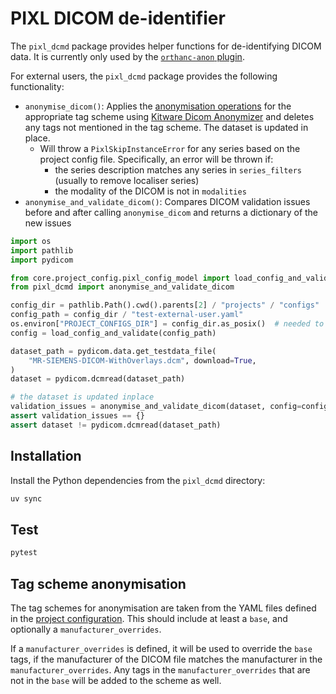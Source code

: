 # PIXL DICOM de-identifier

The `pixl_dcmd` package provides helper functions for de-identifying DICOM data. It is currently
only used by the [`orthanc-anon` plugin](../orthanc/orthanc-anon/plugin/pixl.py).

For external users, the `pixl_dcmd` package provides the following functionality:

- `anonymise_dicom()`: Applies the [anonymisation operations](#tag-scheme-anonymisation) 
   for the appropriate tag scheme using [Kitware Dicom Anonymizer](https://github.com/KitwareMedical/dicom-anonymizer)
   and deletes any tags not mentioned in the tag scheme. The dataset is updated in place.
     - Will throw a `PixlSkipInstanceError` for any series based on the project config file. Specifically, an error
       will be thrown if:
       - the series description matches any series in `series_filters` (usually to remove localiser series)
       - the modality of the DICOM is not in `modalities`
- `anonymise_and_validate_dicom()`: Compares DICOM validation issues before and after calling `anonymise_dicom`
  and returns a dictionary of the new issues

```python
import os
import pathlib
import pydicom

from core.project_config.pixl_config_model import load_config_and_validate
from pixl_dcmd import anonymise_and_validate_dicom

config_dir = pathlib.Path().cwd().parents[2] / "projects" / "configs"
config_path = config_dir / "test-external-user.yaml"
os.environ["PROJECT_CONFIGS_DIR"] = config_dir.as_posix()  # needed to validate config
config = load_config_and_validate(config_path)

dataset_path = pydicom.data.get_testdata_file(
    "MR-SIEMENS-DICOM-WithOverlays.dcm", download=True,
)
dataset = pydicom.dcmread(dataset_path)

# the dataset is updated inplace
validation_issues = anonymise_and_validate_dicom(dataset, config=config)
assert validation_issues == {}
assert dataset != pydicom.dcmread(dataset_path)
```

## Installation

Install the Python dependencies from the `pixl_dcmd` directory:

```bash
uv sync
```

## Test

```bash
pytest
```

## Tag scheme anonymisation

The tag schemes for anonymisation are taken from the YAML files defined in the
[project configuration](../README.md#the-config-YAML-file). This should include at least a `base`,
and optionally a `manufacturer_overrides`.

If a `manufacturer_overrides` is defined, it will be used to override the `base` tags, if the
manufacturer of the DICOM file matches the manufacturer in the `manufacturer_overrides`. Any tags
in the `manufacturer_overrides` that are not in the `base` will be added to the scheme as well.
